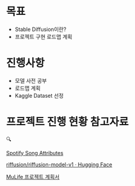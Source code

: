 # 목표

- Stable Diffusion이란?
- 프로젝트 구현 로드맵 계획

# 진행사항

- 모델 사전 공부
- 로드맵 계획
- Kaggle Dataset 선정

# 프로젝트 진행 현황 참고자료

<aside>
🔍

</aside>

[Spotify Song Attributes](https://www.kaggle.com/datasets/geomack/spotifyclassification)

[riffusion/riffusion-model-v1 · Hugging Face](https://huggingface.co/riffusion/riffusion-model-v1)

[MuLife 프로젝트 계획서](https://rotoma-code.tistory.com/entry/MuLife-%ED%94%84%EB%A1%9C%EC%A0%9D%ED%8A%B8-%EA%B3%84%ED%9A%8D%EC%84%9C)


